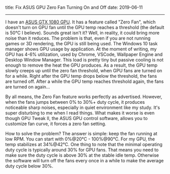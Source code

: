 title: Fix ASUS GPU Zero Fan Turning On and Off
date: 2019-06-11

---

I have an [ASUS GTX 1080 GPU](https://www.asus.com/us/Graphics-Cards/ROG-STRIX-GTX1080-A8G-GAMING/). It has a feature called "Zero Fan", which doesn't turn on GPU fan until the GPU temp reaches a threshold (the default is 50°C I believe). Sounds great isn't it? Well, in reality, it could bring more noise than it reduces. The problem is that, even if you are not running games or 3D rendering, the GPU is still being used. The Windows 10 task manager shows GPU usage by application. At the moment of writing, my GPU has 4-6% utilization, used by Chrome, VSCode, Wallpaper Engine and Desktop Window Manager. This load is pretty tiny but passive cooling is not enough to remove the heat the GPU produces. As a result, the GPU temp slowly creeps up until the zero fan threshold, when GPU fans are turned on for a while. Right after the GPU temp drops below the threshold, the fans are turned off. After a while the GPU temp reaches threshold again, the fans are turned on again...

By all means, the Zero Fan feature works perfectly as advertised. However, when the fans jumps between 0% to 30%+ duty cycle, it produces noticeable sharp noises, especially in quiet environment like my study. It's super disturbing to me when I read things. What makes it worse is even though GPU Tweak II, the ASUS GPU control software, allows you to customize fan curve, it forces a zero fan setting.

How to solve the problem? The answer is simple: keep the fan running at low RPM. You can start with 0%@20°C - 100%@90°C. For my GPU, the temp stabilizes at 34%@42°C. One thing to note that the minimal operating duty cycle is typically around 30% for GPU fans. That means you need to make sure the duty cycle is above 30% at the stable idle temp. Otherwise the software will turn off the fans every once in a while to make the average duty cycle below 30%.
